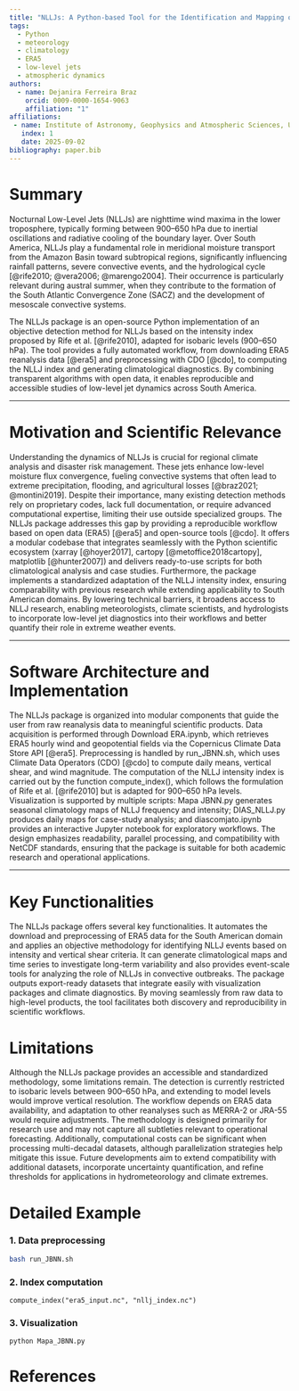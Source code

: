 ```yaml
---
title: "NLLJs: A Python-based Tool for the Identification and Mapping of Nocturnal Low-Level Jets over South America"
tags:
  - Python
  - meteorology
  - climatology
  - ERA5
  - low-level jets
  - atmospheric dynamics
authors:
  - name: Dejanira Ferreira Braz
    orcid: 0009-0000-1654-9063
    affiliation: "1"
affiliations:
 - name: Institute of Astronomy, Geophysics and Atmospheric Sciences, University of São Paulo (IAG-USP), Brazil
   index: 1
   date: 2025-09-02
bibliography: paper.bib
---
```


# Summary

Nocturnal Low-Level Jets (NLLJs) are nighttime wind maxima in the lower troposphere, typically forming between 900–650 hPa due to inertial oscillations and radiative cooling of the boundary layer. Over South America, NLLJs play a fundamental role in meridional moisture transport from the Amazon Basin toward subtropical regions, significantly influencing rainfall patterns, severe convective events, and the hydrological cycle [@rife2010; @vera2006; @marengo2004]. Their occurrence is particularly relevant during austral summer, when they contribute to the formation of the South Atlantic Convergence Zone (SACZ) and the development of mesoscale convective systems.

The NLLJs package is an open-source Python implementation of an objective detection method for NLLJs based on the intensity index proposed by Rife et al. [@rife2010], adapted for isobaric levels (900–650 hPa). The tool provides a fully automated workflow, from downloading ERA5 reanalysis data [@era5] and preprocessing with CDO [@cdo], to computing the NLLJ index and generating climatological diagnostics. By combining transparent algorithms with open data, it enables reproducible and accessible studies of low-level jet dynamics across South America.

---

# Motivation and Scientific Relevance

Understanding the dynamics of NLLJs is crucial for regional climate analysis and disaster risk management. These jets enhance low-level moisture flux convergence, fueling convective systems that often lead to extreme precipitation, flooding, and agricultural losses [@braz2021; @montini2019]. Despite their importance, many existing detection methods rely on proprietary codes, lack full documentation, or require advanced computational expertise, limiting their use outside specialized groups. The NLLJs package addresses this gap by providing a reproducible workflow based on open data (ERA5) [@era5] and open-source tools [@cdo]. It offers a modular codebase that integrates seamlessly with the Python scientific ecosystem (xarray [@hoyer2017], cartopy [@metoffice2018cartopy], matplotlib [@hunter2007]) and delivers ready-to-use scripts for both climatological analysis and case studies. Furthermore, the package implements a standardized adaptation of the NLLJ intensity index, ensuring comparability with previous research while extending applicability to South American domains. By lowering technical barriers, it broadens access to NLLJ research, enabling meteorologists, climate scientists, and hydrologists to incorporate low-level jet diagnostics into their workflows and better quantify their role in extreme weather events.

---

# Software Architecture and Implementation

The NLLJs package is organized into modular components that guide the user from raw reanalysis data to meaningful scientific products. Data acquisition is performed through Download ERA.ipynb, which retrieves ERA5 hourly wind and geopotential fields via the Copernicus Climate Data Store API [@era5]. Preprocessing is handled by run_JBNN.sh, which uses Climate Data Operators (CDO) [@cdo] to compute daily means, vertical shear, and wind magnitude. The computation of the NLLJ intensity index is carried out by the function compute_index(), which follows the formulation of Rife et al. [@rife2010] but is adapted for 900–650 hPa levels. Visualization is supported by multiple scripts: Mapa JBNN.py generates seasonal climatology maps of NLLJ frequency and intensity; DIAS_NLLJ.py produces daily maps for case-study analysis; and diascomjato.ipynb provides an interactive Jupyter notebook for exploratory workflows. The design emphasizes readability, parallel processing, and compatibility with NetCDF standards, ensuring that the package is suitable for both academic research and operational applications.

---
# Key Functionalities

The NLLJs package offers several key functionalities. It automates the download and preprocessing of ERA5 data for the South American domain and applies an objective methodology for identifying NLLJ events based on intensity and vertical shear criteria. It can generate climatological maps and time series to investigate long-term variability and also provides event-scale tools for analyzing the role of NLLJs in convective outbreaks. The package outputs export-ready datasets that integrate easily with visualization packages and climate diagnostics. By moving seamlessly from raw data to high-level products, the tool facilitates both discovery and reproducibility in scientific workflows.

# Limitations

Although the NLLJs package provides an accessible and standardized methodology, some limitations remain. The detection is currently restricted to isobaric levels between 900–650 hPa, and extending to model levels would improve vertical resolution. The workflow depends on ERA5 data availability, and adaptation to other reanalyses such as MERRA-2 or JRA-55 would require adjustments. The methodology is designed primarily for research use and may not capture all subtleties relevant to operational forecasting. Additionally, computational costs can be significant when processing multi-decadal datasets, although parallelization strategies help mitigate this issue. Future developments aim to extend compatibility with additional datasets, incorporate uncertainty quantification, and refine thresholds for applications in hydrometeorology and climate extremes.
# Detailed Example

### 1. Data preprocessing
```bash
bash run_JBNN.sh
```
### 2. Index computation
```from nllj import compute_index
compute_index("era5_input.nc", "nllj_index.nc")
```
### 3. Visualization
```
python Mapa_JBNN.py
```
# References
